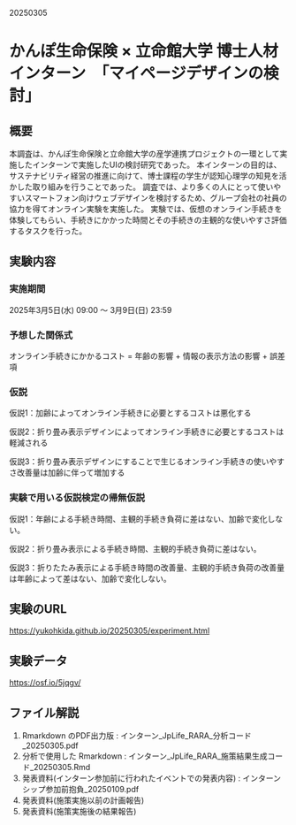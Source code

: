 20250305
# かんぽ生命保険 × 立命館大学 博士人材インターン　「マイページデザインの検討」

## 概要

本調査は、かんぽ生命保険と立命館大学の産学連携プロジェクトの一環として実施したインターンで実施したUIの検討研究であった。
本インターンの目的は、サステナビリティ経営の推進に向けて、博士課程の学生が認知心理学の知見を活かした取り組みを行うことであった。
調査では、より多くの人にとって使いやすいスマートフォン向けウェブデザインを検討するため、グループ会社の社員の協力を得てオンライン実験を実施した。
実験では、仮想のオンライン手続きを体験してもらい、手続きにかかった時間とその手続きの主観的な使いやすさ評価するタスクを行った。

## 実験内容

### 実施期間

2025年3月5日(水) 09:00 〜 3月9日(日) 23:59

### 予想した関係式

オンライン手続きにかかるコスト = 年齢の影響 + 情報の表示方法の影響 + 誤差項

### 仮説

仮説1：加齢によってオンライン手続きに必要とするコストは悪化する

仮説2：折り畳み表示デザインによってオンライン手続きに必要とするコストは軽減される

仮説3：折り畳み表示デザインにすることで生じるオンライン手続きの使いやすさ改善量は加齢に伴って増加する

### 実験で用いる仮説検定の帰無仮説

仮説1：年齢による手続き時間、主観的手続き負荷に差はない、加齢で変化しない。

仮説2：折り畳み表示による手続き時間、主観的手続き負荷に差はない。

仮説3：折りたたみ表示による手続き時間の改善量、主観的手続き負荷の改善量は年齢によって差はない、加齢で変化しない。

## 実験のURL

https://yukohkida.github.io/20250305/experiment.html

## 実験データ

https://osf.io/5jqgv/

## ファイル解説

1. Rmarkdown のPDF出力版 : インターン_JpLife_RARA_分析コード_20250305.pdf
2. 分析で使用した Rmarkdown : インターン_JpLife_RARA_施策結果生成コード_20250305.Rmd
3. 発表資料(インターン参加前に行われたイベントでの発表内容) : インターンシップ参加前抱負_20250109.pdf
4. 発表資料(施策実施以前の計画報告)
5. 発表資料(施策実施後の結果報告) 
